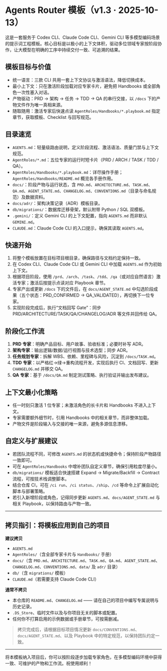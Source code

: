 # Agents Router 模板（v1.3 · 2025-10-13）

这是一套服务于 Codex CLI、Claude Code CLI、Gemini CLI 等多模型编码场景的提示词工程模板。核心目标是以极小的上下文体积，驱动多位领域专家按阶段协作，让大模型在明确的工序中持续交付一致、可追溯的结果。

## 模板目标与价值
- 统一语言：三款 CLI 共用一套上下文协议与激活语法，降低切换成本。
- 最小上下文：只在激活阶段加载对应专家卡片，避免把 Handbooks 或全部角色一次性塞入对话。
- 产物驱动：PRD → 架构 → 任务 → TDD → QA 的串行交接，以 `/docs` 下的产物文件作为唯一真相来源。
- 随取随用：激活专家后快速点读 `AgentRoles/Handbooks/*.playbook.md` 指定章节，获取模板、Checklist 与回写规范。

## 目录速览
- `AGENTS.md`：轻量级路由说明，定义阶段流程、激活语法、质量门禁与上下文规范。
- `AgentRoles/*.md`：五位专家的运行时短卡片（PRD / ARCH / TASK / TDD / QA）。
- `AgentRoles/Handbooks/*.playbook.md`：详尽操作手册；`AgentRoles/Handbooks/README.md` 概览各手册作用。
- `docs/`：阶段产物与运行状态，含 `PRD.md`、`ARCHITECTURE.md`、`TASK.md`、`QA.md`、`AGENT_STATE.md`、`CHANGELOG.md`、`CONVENTIONS.md`（目录与命名规范）及数据资料。
- `docs/adr/`：架构决策记录（ADR）模板目录。
- `db/migrations/`：数据库迁移骨架，默认附带 Python / SQL 双模板。
- `.gemini/`：定义 Gemini CLI 的上下文配置，指向 `AGENTS.md` 而非默认 `GEMINI.md`。
- `CLAUDE.md`：Claude Code CLI 的入口提示，确保其读取 `AGENTS.md`。

## 快速开始
1. 将整个模板放置在目标项目根目录，确保路径与文档约定保持一致。
2. 在 Codex CLI、Claude Code CLI 或 Gemini CLI 中加载 `AGENTS.md` 作为初始上下文。
3. 根据项目阶段，使用 `/prd`、`/arch`、`/task`、`/tdd`、`/qa`（或对应自然语言）激活专家；激活后按提示点读对应 Playbook 章节。
4. 专家产出或更新 `/docs` 下的文件后，在 `docs/AGENT_STATE.md` 中勾选阶段成果（五个状态：PRD_CONFIRMED → QA_VALIDATED），再切换下一位专家。
5. 实现阶段完成后，执行“文档回写 Gate”：同步 PRD/ARCHITECTURE/TASK/QA/CHANGELOG/ADR 等文件并回传给 QA。

## 阶段化工作流
1. **PRD 专家**：明确产品目标、用户故事、验收标准；必要时补写 ADR。
2. **架构专家**：输出逻辑/数据/运行视图与技术选型；同步 ADR。
3. **任务规划专家**：拆解 WBS、依赖、里程碑与风险，沉淀到 `/docs/TASK.md`。
4. **TDD 专家**：以严格红→绿→重构流程开发，实现后执行 CI、文档回写、更新 `CHANGELOG.md` 并移交 QA。
5. **QA 专家**：基于 `/docs/QA.md` 制定测试策略、执行验证并输出发布建议。

## 上下文最小化策略
- 任一时刻只激活 1 位专家；未激活角色的长卡片和 Handbooks 不进入上下文。
- 专家需要额外细节时，引用 Handbooks 中的相关章节，而非整体加载。
- 产物文件是阶段输入与交接的唯一来源，避免多源信息漂移。

## 自定义与扩展建议
- 若团队流程不同，可修改 `AGENTS.md` 的状态机或快捷命令；保持阶段产物路径一致即可。
- 可在 `AgentRoles/Handbooks` 中增补团队自定义章节，确保引用粒度尽量小。
- `db/migrations/` 模板适合快速搭建 Expand → Migrate/Backfill → Contract 流程，可按技术栈调整脚本。
- 结合仓库 CI，可在 `/ci run`、`/ci status`、`/ship`、`/cd` 等命令上扩展自动化脚本与部署策略。
- 若引入新增阶段或角色，记得同步更新 `AGENTS.md`、`docs/AGENT_STATE.md` 与相关 Playbook，以保持路由与产物一致。

---

## 拷贝指引：将模板应用到自己的项目
**建议拷贝**
- `AGENTS.md`
- `AgentRoles/`（含全部专家卡片与 `Handbooks/` 手册）
- `docs/`（含 `PRD.md`、`ARCHITECTURE.md`、`TASK.md`、`QA.md`、`AGENT_STATE.md`、`CHANGELOG.md`、`CONVENTIONS.md`、`data/` 及 `adr/` 目录）
- `db/`（含 `migrations/` 模板）
- `CLAUDE.md`（若需要支持 Claude Code CLI）

**通常不拷贝**
- 本仓库的 `README.md`、`CHANGELOG.md` —— 请在自己的项目中编写专属说明与历史记录。
- `.DS_Store`、临时文件以及与你项目无关的脚本或配置。
- 任何你不打算启用的示例数据或手册章节，可按需删减。

> 拷贝完成后，请根据目标项目情况更新 `docs/CONVENTIONS.md`、`docs/AGENT_STATE.md`、以及 Playbook 中的特定规范，以保持团队约定一致。

---

将本模板纳入项目后，你可以按阶段逐步加载专家角色，在多模型编码环境中获得一致、可维护的产物和工作流。祝使用顺利！
